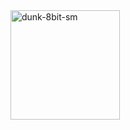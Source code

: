 <img src="http://dev.ledunk.com/wp-content/uploads/2014/01/dunk-8bit-sm-150x150.png" alt="dunk-8bit-sm" width="175" height="175" class="avatar avatar-60 wp-image-1383" />